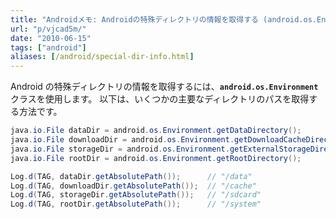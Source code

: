```yaml
---
title: "Androidメモ: Androidの特殊ディレクトリの情報を取得する (android.os.Environment)"
url: "p/vjcad5m/"
date: "2010-06-15"
tags: ["android"]
aliases: [/android/special-dir-info.html]
---
```


Android の特殊ディレクトリの情報を取得するには、**`android.os.Environment`** クラスを使用します。
以下は、いくつかの主要なディレクトリのパスを取得する方法です。

```java
java.io.File dataDir = android.os.Environment.getDataDirectory();
java.io.File downloadDir = android.os.Environment.getDownloadCacheDirectory();
java.io.File storageDir = android.os.Environment.getExternalStorageDirectory();
java.io.File rootDir = android.os.Environment.getRootDirectory();

Log.d(TAG, dataDir.getAbsolutePath());      // "/data"
Log.d(TAG, downloadDir.getAbsolutePath());  // "/cache"
Log.d(TAG, storageDir.getAbsolutePath());   // "/sdcard"
Log.d(TAG, rootDir.getAbsolutePath());      // "/system"
```

